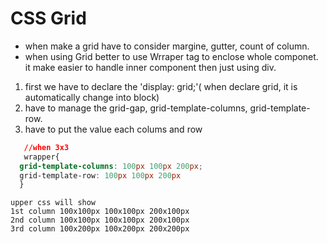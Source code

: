 # CSS Grid
- when make a grid have to consider margine, gutter, count of column.
- when using Grid better to use Wrraper tag to enclose whole componet. it make easier to handle inner component then just using div. 

 1. first we have to declare the 'display: grid;'( when declare grid, it is automatically change into block)
 2. have to manage the grid-gap, grid-template-columns, grid-template-row.
 3. have to put the value each colums and row 
 ```css
    //when 3x3 
    wrapper{
   grid-template-columns: 100px 100px 200px;
   grid-template-row: 100px 100px 200px
   }
   ```
    upper css will show 
    1st column 100x100px 100x100px 200x100px 
    2nd column 100x100px 100x100px 200x100px
    3rd column 100x200px 100x200px 200x200px

